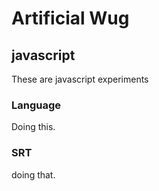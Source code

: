# Artificial Wug


## javascript
These are javascript experiments
### Language
Doing this.

### SRT
doing that.
